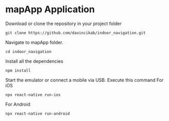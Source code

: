 # mapApp Application

Download or clone the repository in your project folder

``
git clone https://github.com/davincikab/indoor_navigation.git
``

Navigate to mapApp folder.

``
cd indoor_navigation
``

Install all the dependencies

``
    npm install
``

Start the emulator or connect a mobile via USB. Execute this command
For iOS

``
npx react-native run-ios
``


For Android

``
npx react-native run-android
``

